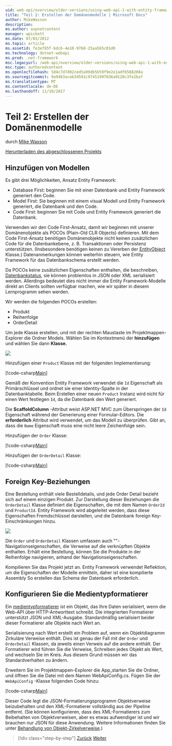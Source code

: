 ```yaml
---
uid: web-api/overview/older-versions/using-web-api-1-with-entity-framework-5/using-web-api-with-entity-framework-part-2
title: "Teil 2: Erstellen der Domänenmodelle | Microsoft Docs"
author: MikeWasson
description: 
ms.author: aspnetcontent
manager: wpickett
ms.date: 07/03/2012
ms.topic: article
ms.assetid: fe3ef85f-bdc6-4e10-9768-25aa565c01d0
ms.technology: dotnet-webapi
ms.prod: .net-framework
msc.legacyurl: /web-api/overview/older-versions/using-web-api-1-with-entity-framework-5/using-web-api-with-entity-framework-part-2
msc.type: authoredcontent
ms.openlocfilehash: 5d4c7d7d02ced5a99db5b59f9e2e1adf6588208a
ms.sourcegitcommit: 9a9483aceb34591c97451997036a9120c3fe2baf
ms.translationtype: MT
ms.contentlocale: de-DE
ms.lasthandoff: 11/10/2017
---
```

<a name="part-2-creating-the-domain-models"></a>Teil 2: Erstellen der Domänenmodelle
====================
durch [Mike Wasson](https://github.com/MikeWasson)

[Herunterladen des abgeschlossenen Projekts](http://code.msdn.microsoft.com/ASP-NET-Web-API-with-afa30545)

## <a name="add-models"></a>Hinzufügen von Modellen

Es gibt drei Möglichkeiten, Ansatz Entity Framework:

- Database First: beginnen Sie mit einer Datenbank und Entity Framework generiert den Code.
- Model First: Sie beginnen mit einem visual Modell und Entity Framework generiert, die Datenbank und den Code.
- Code First: beginnen Sie mit Code und Entity Framework generiert die Datenbank.

Verwenden wir den Code First-Ansatz, damit wir beginnen mit unserer Domänenobjekte als POCOs (Plain-Old CLR Objects) definieren. Mit dem Code First-Ansatz benötigen Domänenobjekte nicht keinen zusätzlichen Code für die Datenbankebene, z. B. Transaktionen oder Persistenz unterstützen. (Insbesondere benötigen keinen zu Vererben der [EntityObject](https://msdn.microsoft.com/en-us/library/system.data.objects.dataclasses.entityobject.aspx) Klasse.) Datenanmerkungen können weiterhin steuern, wie Entity Framework für das Datenbankschema erstellt werden.

Da POCOs keine zusätzlichen Eigenschaften enthalten, die beschreiben, [Datenbankstatus](https://msdn.microsoft.com/en-us/library/system.data.entitystate.aspx), sie können problemlos in JSON oder XML serialisiert werden. Allerdings bedeutet dies nicht immer die Entity Framework-Modelle direkt an Clients sollten verfügbar machen, wie wir später in diesem Lernprogramm sehen werden.

Wir werden die folgenden POCOs erstellen:

- Produkt
- Reihenfolge
- OrderDetail

Um jede Klasse erstellen, und mit der rechten Maustaste im Projektmappen-Explorer die Ordner Models. Wählen Sie im Kontextmenü der **hinzufügen** und wählen Sie dann **Klasse.**

![](using-web-api-with-entity-framework-part-2/_static/image1.png)

Hinzufügen einer `Product` Klasse mit der folgenden Implementierung:

[!code-csharp[Main](using-web-api-with-entity-framework-part-2/samples/sample1.cs)]

Gemäß der Konvention Entity Framework verwendet die `Id` Eigenschaft als Primärschlüssel und ordnet sie einer Identity-Spalte in der Datenbanktabelle. Beim Erstellen einer neuen `Product` Instanz wird nicht für einen Wert festlegen `Id`, da die Datenbank den Wert generiert.

Die **ScaffoldColumn** -Attribut weist ASP.NET MVC zum Überspringen der `Id` Eigenschaft während der Generierung einer Formular-Editors. Die **erforderlich** Attribut wird verwendet, um das Modell zu überprüfen. Gibt an, dass die `Name` Eigenschaft muss eine nicht leere Zeichenfolge sein.

Hinzufügen der `Order` Klasse:

[!code-csharp[Main](using-web-api-with-entity-framework-part-2/samples/sample2.cs)]

Hinzufügen der `OrderDetail` Klasse:

[!code-csharp[Main](using-web-api-with-entity-framework-part-2/samples/sample3.cs)]

## <a name="foreign-key-relations"></a>Foreign Key-Beziehungen

Eine Bestellung enthält viele Bestelldetails, und jede Order Detail bezieht sich auf einem einzigen Produkt. Zur Darstellung dieser Beziehungen die `OrderDetail` Klasse definiert die Eigenschaften, die mit dem Namen `OrderId` und `ProductId`. Entity Framework wird abgeleitet werden, dass diese Eigenschaften Fremdschlüssel darstellen, und die Datenbank foreign Key-Einschränkungen hinzu.

![](using-web-api-with-entity-framework-part-2/_static/image2.png)

Die `Order` und `OrderDetail` Klassen umfassen auch ""-Navigationseigenschaften, die Verweise auf die verknüpften Objekte enthalten. Erhält eine Bestellung, können Sie die Produkte in der Reihenfolge navigieren, anhand der Navigationseigenschaften.

Kompilieren Sie das Projekt jetzt an. Entity Framework verwendet Reflektion, um die Eigenschaften der Modelle ermitteln, daher ist eine kompilierte Assembly So erstellen das Schema der Datenbank erforderlich.

## <a name="configure-the-media-type-formatters"></a>Konfigurieren Sie die Medientypformatierer

Ein [medientypformatierer](../../formats-and-model-binding/media-formatters.md) ist ein Objekt, das Ihre Daten serialisiert, wenn die Web-API über HTTP-Antworttext schreibt. Die integrierten Formatierer unterstützt JSON und XML-Ausgabe. Standardmäßig serialisiert beider dieser Formatierer alle Objekte nach Wert an.

Serialisierung nach Wert erstellt ein Problem auf, wenn ein Objektdiagramm Zirkuläre Verweise enthält. Dies ist genau der Fall mit der `Order` und `OrderDetail` Klassen, da jeweils einen Verweis auf die andere enthält. Der Formatierer wird führen Sie die Verweise, Schreiben jedes Objekt als Wert, und wechseln Sie im Kreis. Aus diesem Grund müssen wir das Standardverhalten zu ändern.

Erweitern Sie im Projektmappen-Explorer die App\_starten Sie die Ordner, und öffnen Sie die Datei mit dem Namen WebApiConfig.cs. Fügen Sie der `WebApiConfig` -Klasse folgenden Code hinzu:

[!code-csharp[Main](using-web-api-with-entity-framework-part-2/samples/sample4.cs?highlight=11)]

Dieser Code legt die JSON-Formatierungsprogramm Objektverweise beizubehalten und den XML-Formatierer vollständig aus der Pipeline entfernt. (Sie können konfigurieren, dass des XML-Formatierers zum Beibehalten von Objektverweisen, aber es etwas aufwendiger ist und wir brauchen nur JSON für diese Anwendung. Weitere Informationen finden Sie unter [Behandlung von Objekt-Zirkelverweise](../../formats-and-model-binding/json-and-xml-serialization.md#handling_circular_object_references).)

>[!div class="step-by-step"]
[Zurück](using-web-api-with-entity-framework-part-1.md)
[Weiter](using-web-api-with-entity-framework-part-3.md)
